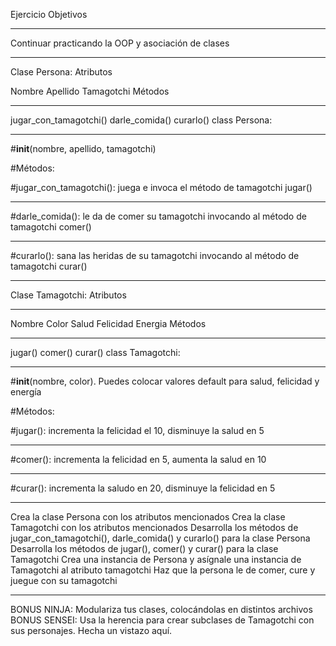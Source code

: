 Ejercicio 
Objetivos
**************
Continuar practicando la OOP y asociación de clases
**************
Clase Persona: Atributos

Nombre
Apellido
Tamagotchi
Métodos
**************
jugar_con_tamagotchi()
darle_comida()
curarlo()
class Persona:
**************
   #__init__(nombre, apellido, tamagotchi)

   #Métodos:

   #jugar_con_tamagotchi(): juega e invoca el método de tamagotchi jugar()
**************
   #darle_comida(): le da de comer su tamagotchi invocando al método de tamagotchi comer()
**************
   #curarlo(): sana las heridas de su tamagotchi invocando al método de tamagotchi curar()
   **************
Clase Tamagotchi: Atributos
**************
Nombre
Color
Salud
Felicidad
Energia
Métodos
**************
jugar()
comer()
curar()
class Tamagotchi:
**************
   #__init__(nombre, color). Puedes colocar valores default para salud, felicidad y energía

   #Métodos:

   #jugar(): incrementa la felicidad el 10, disminuye la salud en 5
**************
   #comer(): incrementa la felicidad en 5, aumenta la salud en 10
**************
   #curar(): incrementa la saludo en 20, disminuye la felicidad en 5
   **************
Crea la clase Persona con los atributos mencionados
Crea la clase Tamagotchi con los atributos mencionados
Desarrolla los métodos de jugar_con_tamagotchi(), darle_comida() y curarlo() para la clase Persona
Desarrolla los métodos de jugar(), comer() y curar() para la clase Tamagotchi
Crea una instancia de Persona y asígnale una instancia de Tamagotchi al atributo tamagotchi
Haz que la persona le de comer, cure y juegue con su tamagotchi
**************
BONUS NINJA: Modulariza tus clases, colocándolas en distintos archivos
BONUS SENSEI: Usa la herencia para crear subclases de Tamagotchi con sus personajes. Hecha un vistazo aquí. 

